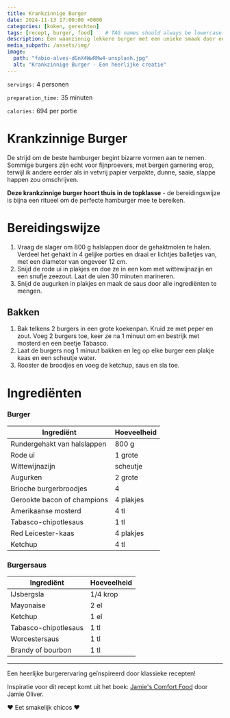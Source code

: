 ```yaml
---
title: Krankzinnige Burger 
date: 2024-11-13 17:00:00 +0000
categories: [koken, gerechten]
tags: [recept, burger, food]    # TAG names should always be lowercase
description: Een waanzinnig lekkere burger met een unieke smaak door een mosterd-Tabasco-chipotlesaus.
media_subpath: /assets/img/
image:
  path: "fabio-alves-dGnX4WwRMw4-unsplash.jpg"
  alt: "Krankzinnige Burger - Een heerlijke creatie"
---
```


`servings:`  4 personen

`preparation_time:`  35 minuten

`calories:`  694 per portie

# Krankzinnige Burger

De strijd om de beste hamburger begint bizarre vormen aan te nemen. Sommige burgers zijn echt voor fijnproevers, met bergen garnering erop, terwijl ik andere eerder als in vetvrij papier verpakte, dunne, saaie, slappe happen zou omschrijven. 

**Deze krankzinnige burger hoort thuis in de topklasse** - de bereidingswijze is bijna een ritueel om de perfecte hamburger mee te bereiken.

# Bereidingswijze

1. Vraag de slager om 800 g halslappen door de gehaktmolen te halen. Verdeel het gehakt in 4 gelijke porties en draai er lichtjes balletjes van, met een diameter van ongeveer 12 cm.
2. Snijd de rode ui in plakjes en doe ze in een kom met wittewijnazijn en een snufje zeezout. Laat de uien 30 minuten marineren.
3. Snijd de augurken in plakjes en maak de saus door alle ingrediënten te mengen.

## Bakken

1. Bak telkens 2 burgers in een grote koekenpan. Kruid ze met peper en zout. Voeg 2 burgers toe, keer ze na 1 minuut om en bestrijk met mosterd en een beetje Tabasco.
2. Laat de burgers nog 1 minuut bakken en leg op elke burger een plakje kaas en een scheutje water.
3. Rooster de broodjes en voeg de ketchup, saus en sla toe.

# Ingrediënten

### Burger

| Ingrediënt                         | Hoeveelheid |
|------------------------------------|-------------|
| Rundergehakt van halslappen        | 800 g       |
| Rode ui                            | 1 grote     |
| Wittewijnazijn                     | scheutje    |
| Augurken                           | 2 grote     |
| Brioche burgerbroodjes             | 4           |
| Gerookte bacon of champions        | 4 plakjes   |
| Amerikaanse mosterd                | 4 tl        |
| Tabasco-chipotlesaus               | 1 tl        |
| Red Leicester-kaas                 | 4 plakjes   |
| Ketchup                            | 4 tl        |

### Burgersaus

| Ingrediënt                         | Hoeveelheid |
|------------------------------------|-------------|
| IJsbergsla                         | 1/4 krop    |
| Mayonaise                          | 2 el        |
| Ketchup                            | 1 el        |
| Tabasco-chipotlesaus               | 1 tl        |
| Worcestersaus                      | 1 tl        |
| Brandy of bourbon                  | 1 tl        |

---

Een heerlijke burgerervaring geïnspireerd door klassieke recepten!

Inspiratie voor dit recept komt uit het boek: <a href="https://www.bol.com/nl/nl/p/jamie-s-comfort-food/9200000030602674/" target="_blank">Jamie's Comfort Food</a> door Jamie Oliver.

❤️ Eet smakelijk chicos ❤️
